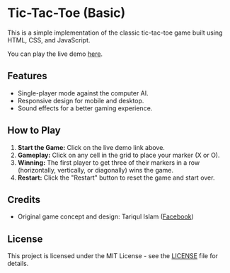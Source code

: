 # Tic-Tac-Toe (Basic)

This is a simple implementation of the classic tic-tac-toe game built using HTML, CSS, and JavaScript.

You can play the live demo [here](https://tariqulislaam.github.io/tic-tac-toe/).

## Features

- Single-player mode against the computer AI.
- Responsive design for mobile and desktop.
- Sound effects for a better gaming experience.

## How to Play

1. **Start the Game:** Click on the live demo link above.
2. **Gameplay:** Click on any cell in the grid to place your marker (X or O).
3. **Winning:** The first player to get three of their markers in a row (horizontally, vertically, or diagonally) wins the game.
4. **Restart:** Click the "Restart" button to reset the game and start over.

## Credits

- Original game concept and design: Tariqul Islam ([Facebook](https://facebook.com/tariqulislaamrahat))

## License

This project is licensed under the MIT License - see the [LICENSE](LICENSE) file for details.
